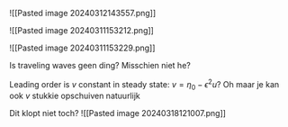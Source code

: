 ![[Pasted image 20240312143557.png]]

![[Pasted image 20240311153212.png]]

![[Pasted image 20240311153229.png]]


Is traveling waves geen ding? Misschien niet he? 


Leading order is $v$ constant in steady state: $v=\eta_0-\epsilon^2 u$? 
Oh maar je kan ook $v$ stukkie opschuiven natuurlijk

Dit klopt niet toch?
![[Pasted image 20240318121007.png]]

